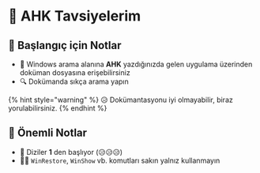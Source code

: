 # 🎌 AHK Tavsiyelerim

## 🔰 Başlangıç için Notlar

* 📑 Windows arama alanına **AHK** yazdığınızda gelen uygulama üzerinden doküman dosyasına erişebilirsiniz
* 🔍 Dokümanda sıkça arama yapın

{% hint style="warning" %}
😥 Dokümantasyonu iyi olmayabilir, biraz yorulabilirsiniz.
{% endhint %}

## 📢 Önemli Notlar

* 🔢 Diziler **1** den başlıyor \(😥😥😥\)
* 👮‍♂️ `WinRestore`, `WinShow` vb. komutları sakın yalnız kullanmayın

